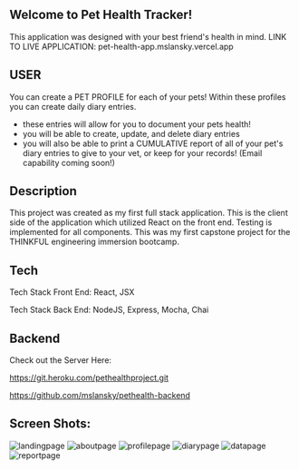## Welcome to Pet Health Tracker! 
This application was designed with your best friend's health in mind.
LINK TO LIVE APPLICATION: pet-health-app.mslansky.vercel.app


## USER
You can create a PET PROFILE for each of your pets! Within these profiles you can create daily diary entries.
- these entries will allow for you to document your pets health! 
- you will be able to create, update, and delete diary entries
- you will also be able to print a CUMULATIVE report of all of your pet's diary entries to give to your vet, or keep for your records!
(Email capability coming soon!)

## Description
This project was created as my first full stack application. This is the client side of the application which utilized React on the front end. Testing is implemented for all components. This was my first capstone project for the THINKFUL engineering immersion bootcamp. 

## Tech
Tech Stack Front End: React, JSX

Tech Stack Back End: NodeJS, Express, Mocha, Chai

## Backend
Check out the Server Here: 

https://git.heroku.com/pethealthproject.git

https://github.com/mslansky/pethealth-backend


## Screen Shots:
![landingpage](https://user-images.githubusercontent.com/62613007/104239347-fec56200-541f-11eb-8709-4fdba18b137a.jpg)
![aboutpage](https://user-images.githubusercontent.com/62613007/104239457-27e5f280-5420-11eb-8334-5c597dff3d9a.jpg)
![profilepage](https://user-images.githubusercontent.com/62613007/104239464-2a484c80-5420-11eb-9287-e4d549f2dbc2.jpg)
![diarypage](https://user-images.githubusercontent.com/62613007/104239469-2c121000-5420-11eb-858c-ad66500dd2fc.jpg)
![datapage](https://user-images.githubusercontent.com/62613007/104239476-2ddbd380-5420-11eb-9eeb-2eb19fbf727e.jpg)
![reportpage](https://user-images.githubusercontent.com/62613007/104239481-2fa59700-5420-11eb-9e66-ace95eb69401.jpg)
